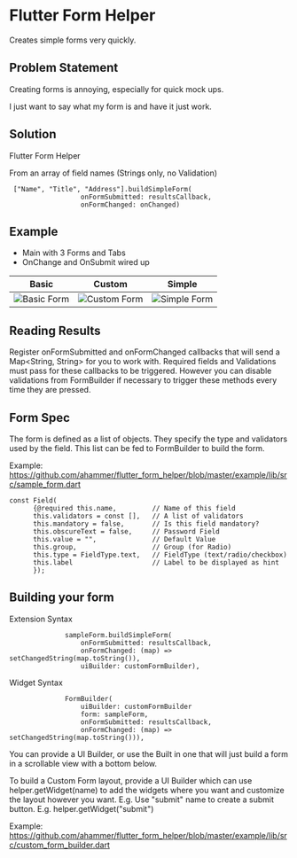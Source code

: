 # Flutter Form Helper
Creates simple forms very quickly.

## Problem Statement
Creating forms is annoying, especially for quick mock ups.

I just want to say what my form is and have it just work.

## Solution

Flutter Form Helper

From an array of field names (Strings only, no Validation)

     ["Name", "Title", "Address"].buildSimpleForm(
                      onFormSubmitted: resultsCallback,
                      onFormChanged: onChanged)

## Example
- Main with 3 Forms and Tabs
- OnChange and OnSubmit wired up

| Basic | Custom | Simple |
| ------ | ------ | ----- |
| ![Basic Form](https://raw.githubusercontent.com/ahammer/flutter_form_helper/master/example/screenshots/1.png) | ![Custom Form](https://raw.githubusercontent.com/ahammer/flutter_form_helper/master/example/screenshots/2.png) | ![Simple Form](https://raw.githubusercontent.com/ahammer/flutter_form_helper/master/example/screenshots/3.png) |


## Reading Results

  Register onFormSubmitted and onFormChanged callbacks that will send a Map<String, String> for you to work with. Required fields and Validations must pass for these callbacks to be triggered. However you can disable validations from FormBuilder if necessary to trigger these methods every time they are pressed.

## Form Spec

The form is defined as a list of <Field> objects. They specify the type and validators used by the field. This list can be fed to FormBuilder to build the form.

Example: https://github.com/ahammer/flutter_form_helper/blob/master/example/lib/src/sample_form.dart

    const Field(
          {@required this.name,         // Name of this field
          this.validators = const [],   // A list of validators
          this.mandatory = false,       // Is this field mandatory?
          this.obscureText = false,     // Password Field
          this.value = "",              // Default Value
          this.group,                   // Group (for Radio)
          this.type = FieldType.text,   // FieldType (text/radio/checkbox)
          this.label                    // Label to be displayed as hint
          });

## Building your form

Extension Syntax
              
                  sampleForm.buildSimpleForm(                      
                      onFormSubmitted: resultsCallback,
                      onFormChanged: (map) => setChangedString(map.toString()),
                      uiBuilder: customFormBuilder),
                      

Widget Syntax

                  FormBuilder(
                      uiBuilder: customFormBuilder
                      form: sampleForm,
                      onFormSubmitted: resultsCallback,
                      onFormChanged: (map) => setChangedString(map.toString())),


You can provide a UI Builder, or use the Built in one that will just build a form in a scrollable view with a bottom below.

To build a Custom Form layout, provide a UI Builder which can use helper.getWidget(name) to add the widgets where you want and customize the layout however you want. E.g. Use "submit" name to create a submit button. E.g. helper.getWidget("submit")

Example: https://github.com/ahammer/flutter_form_helper/blob/master/example/lib/src/custom_form_builder.dart


